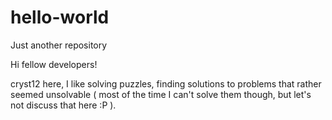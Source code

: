 # hello-world
Just another repository

Hi fellow developers!

cryst12 here, I like solving puzzles, finding solutions to problems that rather seemed unsolvable ( most of the time I can't solve them though, but let's not discuss that here :P ).
